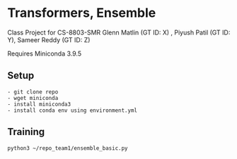 # Transformers, Ensemble
Class Project for CS-8803-SMR
Glenn Matlin (GT ID: X) , Piyush Patil (GT ID: Y), Sameer Reddy (GT ID: Z)

Requires Miniconda 3.9.5

## Setup

```
- git clone repo
- wget miniconda
- install miniconda3
- install conda env using environment.yml

```


## Training
```
python3 ~/repo_team1/ensemble_basic.py
```
